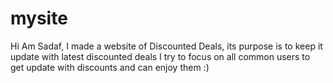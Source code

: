 # mysite
Hi Am Sadaf,
I made a website of Discounted Deals, its purpose is to keep it update with latest discounted deals 
I try to focus on all common users to get update with discounts and can enjoy them :)
